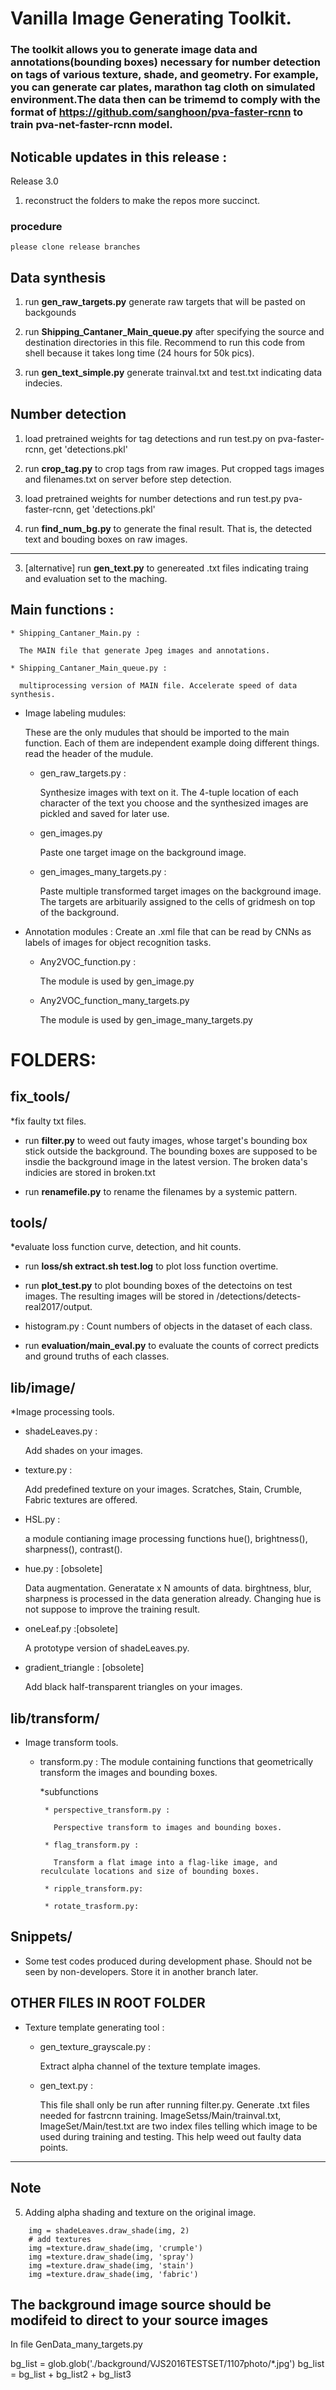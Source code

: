 # Vanilla Image Generating Toolkit.

### The toolkit allows you to generate image data and annotations(bounding boxes) necessary for number detection on tags of various texture, shade, and geometry. For example, you can generate car plates, marathon tag cloth on simulated environment.The data then can be trimemd to comply with the format of https://github.com/sanghoon/pva-faster-rcnn to train pva-net-faster-rcnn model.  

## Noticable updates in this release :
   Release 3.0 
   1. reconstruct the folders to make the repos more succinct.

### procedure
    please clone release branches
## Data synthesis


1. run **gen_raw_targets.py** generate raw targets that will be pasted on backgounds

2. run **Shipping_Cantaner_Main_queue.py** after specifying the source and destination directories in this file. Recommend to run this code from shell because it takes long time (24 hours for 50k pics).

3. run **gen_text_simple.py** generate trainval.txt and test.txt indicating data indecies.

## Number detection
1. load pretrained weights for tag detections and run test.py on pva-faster-rcnn, get 'detections.pkl'

2. run **crop_tag.py** to crop tags from raw images. Put cropped tags images and filenames.txt on server before step detection.

3. load pretrained weights for number detections and run test.py pva-faster-rcnn, get 'detections.pkl'

4. run **find_num_bg.py** to generate the final result. That is, the detected text and bouding boxes on raw images. 

--------------------------------------------------------------------------------------------------------------------

3. [alternative] run **gen_text.py** to genereated .txt files indicating traing and evaluation set to the maching.

## Main functions :

    * Shipping_Cantaner_Main.py : 
    
      The MAIN file that generate Jpeg images and annotations. 
      
    * Shipping_Cantaner_Main_queue.py :
    
      multiprocessing version of MAIN file. Accelerate speed of data synthesis.


* Image labeling mudules: 
      
     These are the only mudules that should be imported to the main function. Each of them are independent example doing different things. read the header of the mudule.

      
    * gen_raw_targets.py : 
    
      Synthesize images with text on it. The 4-tuple location of each character of the text you choose and the synthesized images are pickled and saved for later use. 
      
    * gen_images.py
    
      Paste one target image on the background image.
    
    * gen_images_many_targets.py :
    
      Paste multiple transformed target images on the background image. The targets are arbituarily assigned to the cells of gridmesh on top of the background. 
      
* Annotation modules :
   Create an .xml file that can be read by CNNs as labels of images for object recognition tasks.
   
   * Any2VOC_function.py :
      
      The module is used by gen_image.py
      
   * Any2VOC_function_many_targets.py
      
      The module is used by gen_image_many_targets.py

# FOLDERS:

## fix_tools/
*fix faulty txt files.

   *  run **filter.py** to weed out fauty images, whose target's bounding box stick outside the background.
      The bounding boxes are supposed to be insdie the background image in the latest version. The broken data's                             indicies are stored in broken.txt 
     
      
   *  run **renamefile.py** to rename the filenames by a systemic pattern.

## tools/
*evaluate loss function curve, detection, and hit counts.

   * run **loss/sh extract.sh test.log** to plot loss function overtime.

   * run **plot_test.py** to plot bounding boxes of the detectoins on test images. The resulting images will be stored in /detections/detects-real2017/output.

   * histogram.py : 
     Count numbers of objects in the dataset of each class.    

   * run **evaluation/main_eval.py** to evaluate the counts of correct predicts and ground truths of each classes. 

## lib/image/
*Image processing tools.

   * shadeLeaves.py :
      
      Add shades on your images.

   * texture.py :
      
      Add predefined texture on your images. Scratches, Stain, Crumble, Fabric textures are offered. 
       
   * HSL.py : 
   
      a module contianing image processing functions hue(), brightness(), sharpness(), contrast().
          
   * hue.py : [obsolete] 
      
      Data augmentation. 
      Generatate x N amounts of data. birghtness, blur, sharpness is processed in the data generation already.
      Changing hue is not suppose to improve the training result.
      
   * oneLeaf.py :[obsolete] 
    
      A prototype version of shadeLeaves.py.
    
   * gradient_triangle : [obsolete] 
    
      Add black half-transparent triangles on your images.

## lib/transform/
* Image transform tools.

   * transform.py :
        The module containing functions that geometrically transform the images and bounding boxes.
        
        *subfunctions
        
          * perspective_transform.py :

            Perspective transform to images and bounding boxes.

          * flag_transform.py :

            Transform a flat image into a flag-like image, and reculculate locations and size of bounding boxes.

          * ripple_transform.py:

          * rotate_trasform.py:
          
## Snippets/
* Some test codes produced during development phase. Should not be seen by non-developers. Store it in another branch later.


##  OTHER FILES IN ROOT FOLDER

* Texture template generating tool :

    * gen_texture_grayscale.py :
    
      Extract alpha channel of the texture template images.

   
   * gen_text.py :
    
     This file shall only be run after running filter.py. Generate .txt files needed for fastrcnn training.
     ImageSetss/Main/trainval.txt, ImageSet/Main/test.txt are two index files telling which image to be used during training and testing. This help weed out faulty data points. 




------------------------------------------------------------------------------------------------------------------
     
    
## Note


  5. Adding alpha shading and texture on the original image.
``` # add shades
    img = shadeLeaves.draw_shade(img, 2)
    # add textures
    img =texture.draw_shade(img, 'crumple')
    img =texture.draw_shade(img, 'spray')
    img =texture.draw_shade(img, 'stain')
    img =texture.draw_shade(img, 'fabric')
```
## The background image source should be modifeid to direct to your source images

In file GenData_many_targets.py

bg_list = glob.glob('./background/VJS2016TESTSET/1107photo/*.jpg')
bg_list = bg_list + bg_list2 + bg_list3


